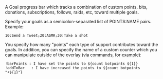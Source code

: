 A Goal progress bar which tracks a combination of custom points, bits, donations, subscriptions, follows, raids, etc, toward multiple goals.

Specify your goals as a semicolon-separated list of POINTS:NAME pairs.  Example:

    10:Send a Tweet;20:ASMR;30:Take a shot

You specify how many "points" each type of support contributes toward the goals.  In addition, you can specify the name of a custom counter which you can manipulate outside of the overlay (via commands, for example):

    !barPoints : I have set the points to ${count botpoints ${1}}
    !addToBar   : I have increased the points to ${count botpoints "+${1}"}
  

